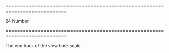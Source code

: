 ===========================================================================
<!--default-->24<!--/default-->
<!--type-->Number<!--/type-->
===========================================================================

<!--shortDescription-->
The end hour of the view time scale.
<!--/shortDescription-->

<!--fullDescription-->

<!--/fullDescription-->